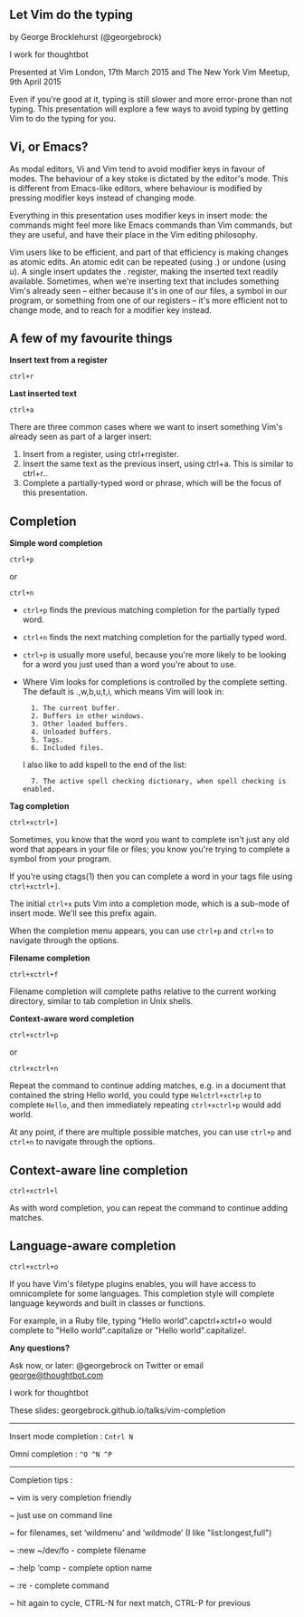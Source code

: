 
Let Vim do the typing
---------------------

by George Brocklehurst (@georgebrock)

I work for thoughtbot

Presented at Vim London, 17th March 2015 and The New York Vim Meetup, 9th April 2015

Even if you're good at it, typing is still slower and more error-prone than not typing. This presentation will explore a few ways to avoid typing by getting Vim to do the typing for you.

Vi, or Emacs?
-------------

As modal editors, Vi and Vim tend to avoid modifier keys in favour of modes. The behaviour of a key stoke is dictated by the editor's mode. This is different from Emacs-like editors, where behaviour is modified by pressing modifier keys instead of changing mode.

Everything in this presentation uses modifier keys in insert mode: the commands might feel more like Emacs commands than Vim commands, but they are useful, and have their place in the Vim editing philosophy.

Vim users like to be efficient, and part of that efficiency is making changes as atomic edits. An atomic edit can be repeated (using .) or undone (using u). A single insert updates the . register, making the inserted text readily available. Sometimes, when we're inserting text that includes something Vim's already seen – either because it's in one of our files, a symbol in our program, or something from one of our registers – it's more efficient not to change mode, and to reach for a modifier key instead.

A few of my favourite things
----------------------------

**Insert text from a register**

`ctrl+r`
  
**Last inserted text**

`ctrl+a`

There are three common cases where we want to insert something Vim's already seen as part of a larger insert:

1. Insert from a register, using ctrl+rregister.
1. Insert the same text as the previous insert, using ctrl+a. This is similar to ctrl+r..
1. Complete a partially-typed word or phrase, which will be the focus of this presentation.

Completion
----------

**Simple word completion**

`ctrl+p`

or

`ctrl+n`

* `ctrl+p` finds the previous matching completion for the partially typed word.

* `ctrl+n` finds the next matching completion for the partially typed word.

* `ctrl+p` is usually more useful, because you're more likely to be looking for a word you just used than a word you're about to use.

* Where Vim looks for completions is controlled by the complete setting. The default is .,w,b,u,t,i, which means Vim will look in:
        
		1. The current buffer.
		2. Buffers in other windows.
		3. Other loaded buffers.
		4. Unloaded buffers.
		5. Tags.
		6. Included files.

  I also like to add kspell to the end of the list:

		7. The active spell checking dictionary, when spell checking is enabled.

**Tag completion**


`ctrl+xctrl+]`

Sometimes, you know that the word you want to complete isn't just any old word that appears in your file or files; you know you're trying to complete a symbol from your program.

If you're using ctags(1) then you can complete a word in your tags file using `ctrl+xctrl+]`.

The initial `ctrl+x` puts Vim into a completion mode, which is a sub-mode of insert mode. We'll see this prefix again.

When the completion menu appears, you can use `ctrl+p` and `ctrl+n` to navigate through the options.

**Filename completion**

`ctrl+xctrl+f`

Filename completion will complete paths relative to the current working directory, similar to tab completion in Unix shells.

**Context-aware word completion**

`ctrl+xctrl+p`

or

`ctrl+xctrl+n`

Repeat the command to continue adding matches, e.g. in a document that contained the string Hello world, you could type `Helctrl+xctrl+p` to complete `Hello`, and then immediately repeating `ctrl+xctrl+p` would add world.

At any point, if there are multiple possible matches, you can use `ctrl+p` and `ctrl+n` to navigate through the options.

Context-aware line completion
-------------------------------

`ctrl+xctrl+l`

As with word completion, you can repeat the command to continue adding matches.

Language-aware completion
-------------------------

`ctrl+xctrl+o`

If you have Vim's filetype plugins enables, you will have access to omnicomplete for some languages. This completion style will complete language keywords and built in classes or functions.

For example, in a Ruby file, typing "Hello world".capctrl+xctrl+o would complete to "Hello world".capitalize or "Hello world".capitalize!.

**Any questions?**

Ask now, or later: @georgebrock on Twitter or email george@thoughtbot.com

I work for thoughtbot

These slides: georgebrock.github.io/talks/vim-completion

-------------------------

Insert mode completion : `Cntrl N`

Omni completion : `^O ^N ^P`

-------------------------------------------------

Completion tips : 

~ vim is very completion friendly

~ just use <Tab> on command line
	
~ for filenames, set ‘wildmenu’ and ‘wildmode’ (I like "list:longest,full")

~ :new ~/dev/fo<Tab> - complete filename
	
~ :help ‘comp<Tab> - complete option name
	
~ :re<Tab> - complete command
	
~ hit <Tab> again to cycle, CTRL-N for next match, CTRL-P for previous
